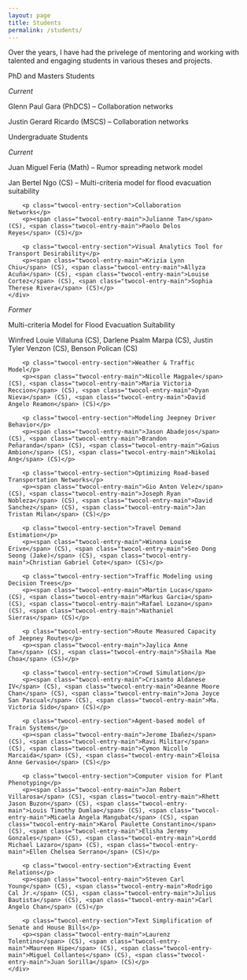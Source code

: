 ```yaml
---
layout: page
title: Students
permalink: /students/
---
```


<!-- Override column widths because of changes in content. -->
<style>
    .twocol-left-col {
        width: 10%;
    }

    .twocol-entry {
        width: 88%;
    }
</style>

Over the years, I have had the privelege of mentoring and working with talented and engaging students in various theses and projects. 

<div class="twocol-content twocol-section">
    <p class="twocol-left-col"></p>
    <p class="twocol-entry">PhD and Masters Students</p>
</div>

<div class="twocol-content">
    <p class="twocol-left-col"><em>Current</em></p>
    <div class="twocol-entry">
        <p><span class="twocol-entry-main">Glenn Paul Gara</span> (PhDCS) &#8211; Collaboration networks</p>
        <p><span class="twocol-entry-main">Justin Gerard Ricardo</span> (MSCS) &#8211; Collaboration networks</p>
    </div>
</div>

<div class="twocol-content twocol-section">
    <p class="twocol-left-col"></p>
    <p class="twocol-entry">Undergraduate Students</p>
</div>

<div class="twocol-content">
    <p class="twocol-left-col"><em>Current</em></p>
    <div class="twocol-entry">
        <p><span class="twocol-entry-main">Juan Miguel Feria</span> (Math) &#8211; Rumor spreading network model</p>
        <p><span class="twocol-entry-main">Jan Bertel Ngo</span> (CS) &#8211; Multi-criteria model for flood evacuation suitability</p>

        <p class="twocol-entry-section">Collaboration Networks</p>
        <p><span class="twocol-entry-main">Julianne Tan</span> (CS), <span class="twocol-entry-main">Paolo Delos Reyes</span> (CS)</p>

        <p class="twocol-entry-section">Visual Analytics Tool for Transport Desirability</p>
        <p><span class="twocol-entry-main">Krizia Lynn Chiu</span> (CS), <span class="twocol-entry-main">Allyza Acuña</span> (CS), <span class="twocol-entry-main">Louise Cortez</span> (CS), <span class="twocol-entry-main">Sophia Therese Rivera</span> (CS)</p>
    </div>
</div>

<div class="twocol-content">
    <p class="twocol-left-col"><em>Former</em></p>
    <div class="twocol-entry">
        <p class="twocol-entry-section">Multi-criteria Model for Flood Evacuation Suitability</p>
        <p><span class="twocol-entry-main">Winfred Louie Villaluna</span> (CS), <span class="twocol-entry-main">Darlene Psalm Marpa</span> (CS), <span class="twocol-entry-main">Justin Tyler Venzon</span> (CS), <span class="twocol-entry-main">Benson Polican</span> (CS)</p>

        <p class="twocol-entry-section">Weather & Traffic Model</p>
        <p><span class="twocol-entry-main">Nicolle Magpale</span> (CS), <span class="twocol-entry-main">Maria Victoria Reccion</span> (CS), <span class="twocol-entry-main">Dyan Nieva</span> (CS), <span class="twocol-entry-main">David Angelo Reamon</span> (CS)</p>

        <p class="twocol-entry-section">Modeling Jeepney Driver Behavior</p>
        <p><span class="twocol-entry-main">Jason Abadejos</span> (CS), <span class="twocol-entry-main">Brandon Peñaranda</span> (CS), <span class="twocol-entry-main">Gaius Ambion</span> (CS), <span class="twocol-entry-main">Nikolai Ang</span> (CS)</p>

        <p class="twocol-entry-section">Optimizing Road-based Transportation Networks</p>
        <p><span class="twocol-entry-main">Gio Anton Velez</span> (CS), <span class="twocol-entry-main">Joseph Ryan Nobleza</span> (CS), <span class="twocol-entry-main">David Sanchez</span> (CS), <span class="twocol-entry-main">Jan Tristan Milan</span> (CS)</p>

        <p class="twocol-entry-section">Travel Demand Estimation</p>
        <p><span class="twocol-entry-main">Winona Louise Erive</span> (CS), <span class="twocol-entry-main">Seo Dong Seong (Jake)</span> (CS), <span class="twocol-entry-main">Christian Gabriel Cote</span> (CS)</p>

        <p class="twocol-entry-section">Traffic Modeling using Decision Trees</p>
        <p><span class="twocol-entry-main">Martin Lucas</span> (CS), <span class="twocol-entry-main">Markus Garcia</span> (CS), <span class="twocol-entry-main">Rafael Lozano</span> (CS), <span class="twocol-entry-main">Nathaniel Sierras</span> (CS)</p>

        <p class="twocol-entry-section">Route Measured Capacity of Jeepney Routes</p>
        <p><span class="twocol-entry-main">Jaylica Anne Tan</span> (CS), <span class="twocol-entry-main">Shaila Mae Choa</span> (CS)</p>

        <p class="twocol-entry-section">Crowd Simulation</p>
        <p><span class="twocol-entry-main">Crisanto Aldanese IV</span> (CS), <span class="twocol-entry-main">Deanne Moore Chan</span> (CS), <span class="twocol-entry-main">Jona Joyce San Pascual</span> (CS), <span class="twocol-entry-main">Ma. Victoria Sido</span> (CS)</p>

        <p class="twocol-entry-section">Agent-based model of Train Systems</p>
        <p><span class="twocol-entry-main">Jerome Ibañez</span> (CS), <span class="twocol-entry-main">Ravi Militar</span> (CS), <span class="twocol-entry-main">Cymon Nicollo Marcaida</span> (CS), <span class="twocol-entry-main">Eloisa Anne Gervasio</span> (CS)</p>

        <p class="twocol-entry-section">Computer vision for Plant Phenotyping</p>
        <p><span class="twocol-entry-main">Jan Robert Villarosa</span> (CS), <span class="twocol-entry-main">Rhett Jason Buzon</span> (CS), <span class="twocol-entry-main">Louis Timothy Dumlao</span> (CS), <span class="twocol-entry-main">Micaela Angela Mangubat</span> (CS), <span class="twocol-entry-main">Karol Paulette Constantino</span> (CS), <span class="twocol-entry-main">Elisha Jeremy Gonzales</span> (CS), <span class="twocol-entry-main">Lordd Michael Lazaro</span> (CS), <span class="twocol-entry-main">Ellen Chelsea Serrano</span> (CS)</p>

        <p class="twocol-entry-section">Extracting Event Relations</p>
        <p><span class="twocol-entry-main">Steven Carl Young</span> (CS), <span class="twocol-entry-main">Rodrigo Cal Jr.</span> (CS), <span class="twocol-entry-main">Julius Bautista</span> (CS), <span class="twocol-entry-main">Carl Angelo Chan</span> (CS)</p>

        <p class="twocol-entry-section">Text Simplification of Senate and House Bills</p>
        <p><span class="twocol-entry-main">Laurenz Tolentino</span> (CS), <span class="twocol-entry-main">Maureen Hipe</span> (CS), <span class="twocol-entry-main">Miguel Collantes</span> (CS), <span class="twocol-entry-main">Juan Sorilla</span> (CS)</p>
    </div>
</div>